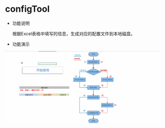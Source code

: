 # configTool

- 功能说明

  根据Excel表格中填写的信息，生成对应的配置文件到本地磁盘。

- 功能演示

![功能演示](https://raw.githubusercontent.com/hamburgduo/configTool/master/演示.gif)